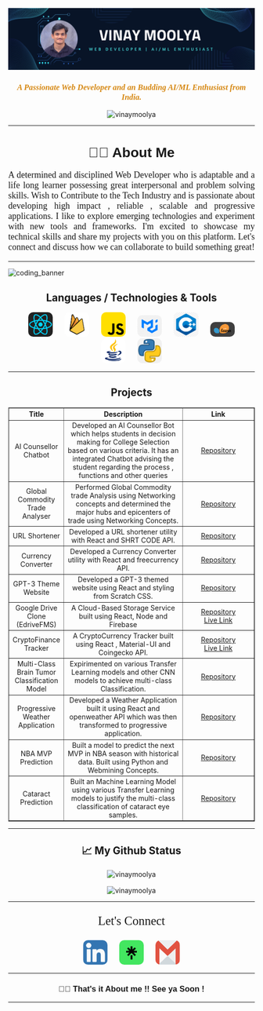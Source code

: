 <img src="./images/banner_github.png" alt="banner"/>

<!-- <h1 align="center">Hi 👋, I'm VINAY MOOLYA</h1> -->
<h3 align="center" style="color:#d68813;font-family:Fira Code;"><i>A Passionate Web Developer and an Budding AI/ML Enthusiast from India.</i></h3>
<p align="center"> <img src="https://komarev.com/ghpvc/?username=vinaymoolya&label=Profile%20views&color=0e75b6&style=flat" alt="vinaymoolya" /> </p>
<hr>
<h1 align="center" style="font-family:Sans-Serif;">👋🏻 About Me</h1>

<p align="justify" style="font-size:18px;font-family:Fira Code;">A determined and disciplined Web Developer who is adaptable and a life long learner possessing great interpersonal and problem solving skills. Wish to Contribute to the Tech Industry and is passionate about developing high impact , reliable , scalable and progressive applications. I like to explore emerging technologies and experiment with new tools and frameworks. I'm excited to showcase my technical skills and share my projects with you on this platform. Let's connect and discuss how we can collaborate to build something great!</p>

<hr/>

<div>
<img src="https://camo.githubusercontent.com/9e5e7795957f65ab8a2f305aaaffc4ccbbdbae2e78c66d0fe37b51c8fa6ce774/68747470733a2f2f692e696d6775722e636f6d2f34585444584f352e676966" alt="coding_banner"/>
<h2 align ="center">Languages / Technologies & Tools</h2>
<div align="center">
    <img src="./images/logos/react.png" width="10%" height="10%" style="border-radius:10px;margin:0 10px;"/>
    <img src="./images/logos/firebase.png" width="10%" height="10%" style="border-radius:10px;margin:0 10px;"/>
    <img src="./images/logos/js.png" width="10%" height="10%" style="border-radius:10px;margin:0 10px;"/>
    <img src="./images/logos/materialui.png" width="10%" height="10%" style="border-radius:10px;margin:0 10px;"/>
    <img src="./images/logos/c++.png" width="10%" height="10%" style="border-radius:10px;margin:0 10px;"/>
    <img src="./images/logos/scikit.png" width="10%" height="10%" style="border-radius:10px;margin:0 10px;"/>
    <img src="./images/logos/java.png" width="10%" height="10%" style="border-radius:10px;margin:0 10px;">
    <img src="./images/logos/python.png" width="10%" height="10%" style="border-radius:10px;margin:0 10px;">
</div>
<hr>
<h2 align="center">Projects</h2>
<table border="1" cellpadding="10" cellspacing="10" width="100%">
    <thead>
        <tr>
            <th style="text-align:center;" width="20%">Title</th>
            <th style="text-align:center;"  width="50%">Description</th>
            <th style="text-align:center;"  width="30%">Link</th>
        </tr>
    </thead>
    <tbody border=1>
        <tr>
            <td style="text-align:center;" >AI Counsellor Chatbot</td>
            <td style="text-align:center;" >Developed an AI Counsellor Bot which helps students in decision making for College Selection based on various criteria. It has an integrated Chatbot advising the student regarding the process , functions and other queries</td>
            <td style="text-align:center;" >
                <a href="https://github.com/VinayMoolya/AICounsellorChatbot" target="_blank">Repository</a><br>
            </td>
        </tr>
        <tr>
            <td style="text-align:center;" ><center>Global Commodity Trade Analyser</center></td>
            <td style="text-align:center;" >Performed Global Commodity trade Analysis using Networking concepts and determined the major hubs and epicenters of trade using Networking Concepts.</td>
            <td style="text-align:center;" >
                <a href="https://github.com/VinayMoolya/GlobalCommodityTradeAnalyser" target="_blank">Repository</a><br>
            </td>
        </tr>
        <tr>
            <td style="text-align:center;" >URL Shortener</td>
            <td style="text-align:center;" >Developed a URL shortener utility with React and SHRT CODE API.</td>
            <td style="text-align:center;" >
                <a href="https://github.com/VinayMoolya/URL_Shortener" target="_blank">Repository</a><br>
            </td>
        </tr>
        <tr>
            <td style="text-align:center;" >Currency Converter</td>
            <td style="text-align:center;" >Developed a Currency Converter utility with React and freecurrency API.</td>
            <td style="text-align:center;" >
                <a href="https://github.com/VinayMoolya/Currency_Converter" target="_blank">Repository</a><br>
            </td>
        </tr>
        <tr>
            <td style="text-align:center;" >GPT-3 Theme Website</td>
            <td style="text-align:center;" >Developed a GPT-3 themed website using React and styling from Scratch CSS.</td>
            <td style="text-align:center;" >
                <a href="https://github.com/VinayMoolya/GPT-3_responsive_Frontend" target="_blank">Repository</a><br>
            </td>
        </tr>
        <tr>
            <td style="text-align:center;" >Google Drive Clone (EdriveFMS)</td>
            <td style="text-align:center;" >A Cloud-Based Storage Service built using React, Node and Firebase</td>
            <td style="text-align:center;" >
                <a href="https://github.com/VinayMoolya/gdrivefms" target="_blank">Repository</a><br>
                <a href="https://vinaymoolya.github.io/gdrivefms/" target="_blank">Live Link</a>
            </td>
        </tr>
        <tr>
            <td style="text-align:center;" >CryptoFinance Tracker</td>
            <td style="text-align:center;" >A CryptoCurrency Tracker built using React , Material-UI and Coingecko API.</td>
            <td style="text-align:center;" > 
                <a href="https://vinaymoolya.github.io/cryptotracker/" target="_blank">Repository</a><br>
                <a href="https://vinaymoolya.github.io/cryptotracker/" target="_blank">Live Link</a>
            </td>
        </tr>
        <tr>
            <td style="text-align:center;" >Multi-Class Brain Tumor Classification Model</td>
            <td style="text-align:center;" > Expirimented on various Transfer Learning models and other CNN models to achieve multi-class Classification.</td>
            <td style="text-align:center;" >
                <a href="https://github.com/VinayMoolya/BrainTumor_SI" target="_blank">Repository</a><br>
            </td>
        </tr>
        <tr>
            <td style="text-align:center;" >Progressive Weather Application</td>
            <td style="text-align:center;" >Developed a Weather Application built it using React and openweather API which was then transformed to progressive application.</td>
            <td style="text-align:center;" >
                <a href="https://github.com/VinayMoolya/weather_pwa" target="_blank">Repository</a><br>
            </td>
        </tr>
        <tr>
            <td style="text-align:center;" >NBA MVP Prediction</td>
            <td style="text-align:center;" >Built a model to predict the next MVP in NBA season with historical data. Built using Python and Webmining Concepts.</td>
            <td style="text-align:center;" >
                <a href="https://github.com/VinayMoolya/NBA_MVP_23_Prediction" target="_blank">Repository</a><br>
            </td>
        </tr>
        <tr>
            <td style="text-align:center;" >Cataract Prediction</td>
            <td style="text-align:center;" >Built an Machine Learning Model using various Transfer Learning models to justify the multi-class classification of cataract eye samples.</td>
            <td style="text-align:center;" >
                <a href="https://github.com/VinayMoolya/Cataract_Prediction_ML" target="_blank">Repository</a><br>
            </td>
        </tr>
    </tbody>
</table>
</div>

<hr>

<div align="center">
    <h2>📈 My Github Status</h2>
    <p><img align="center" src="https://github-readme-stats.vercel.app/api?username=vinaymoolya&show_icons=true&locale=en&theme=radical" alt="vinaymoolya" /></p>
    <p><img align="center" src="https://github-readme-streak-stats.herokuapp.com/?user=vinaymoolya&theme=radical" alt="vinaymoolya" /></p>
</div>

<hr>
<p align="center" style="font-size:25px;font-family:Verdana;">Let's Connect</p>
<div align="center">
    <a href="https://www.linkedin.com/in/vinaymoolya/" target="_blank"><img src="./images/logos/linkedin.png" alt="" width="50px" height="50px" style="border-radius:10px;margin: 0 10px;"/></a>
    <a href="https://linktr.ee/vinaymoolya" target="_blank"><img src = "./images/logos/linktree.png" alt="" width="50px" height="50px" style="border-radius:10px;margin: 0 10px;"/></a>
    <a href="mailto:vinaymoolya2002@gmail.com" target="_blank"><img src = "./images/logos/gmail.png" alt="" width="50px" height="50px" style="border-radius:10px;margin: 0 10px;"/></a>
</div>
<hr>
<h3 align="center" style="font-family:Sans-Serif;">👋🏻 That's it About me !! See ya Soon !</h3>
<hr>
<!---
VinayMoolya/VinayMoolya is a ✨ special ✨ repository because its `README.md` (this file) appears on your GitHub profile.
You can click the Preview link to take a look at your changes.
--->
